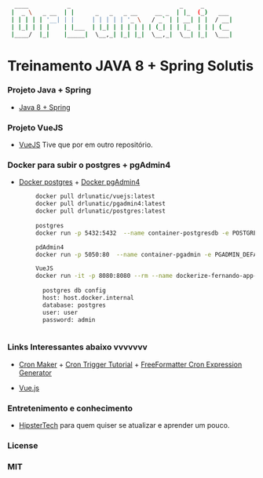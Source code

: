 ```sh
  ____           _                               _     _
 |  _ \   _ __  | |      _   _   _ __     __ _  | |_  (_)   ___
 | | | | | '__| | |     | | | | | '_ \   / _` | | __| | |  / __|
 | |_| | | |    | |___  | |_| | | | | | | (_| | | |_  | | | (__
 |____/  |_|    |_____|  \__,_| |_| |_|  \__,_|  \__| |_|  \___|
```

# Treinamento JAVA 8 + Spring Solutis

### Projeto Java + Spring

 * [Java 8 + Spring](https://github.com/DrLunatic/TreinamentoSolutis)
 
### Projeto VueJS

* [VueJS](https://github.com/DrLunatic/projetoVuejs)
  Tive que por em outro repositório.

### Docker para subir o postgres + pgAdmin4

* [Docker postgres](https://hub.docker.com/_/postgres) + [Docker pgAdmin4](https://hub.docker.com/r/dpage/pgadmin4/)

```sh
        docker pull drlunatic/vuejs:latest
        docker pull drlunatic/pgadmin4:latest
        docker pull drlunatic/postgres:latest
        
        postgres
        docker run -p 5432:5432  --name container-postgresdb -e POSTGRES_USER=user -e POSTGRES_PASSWORD=admin -d postgres

        pdAdmin4
        docker run -p 5050:80  --name container-pgadmin -e PGADMIN_DEFAULT_EMAIL=ferna126@hotmail.com -e PGADMIN_DEFAULT_PASSWORD=admin -d dpage/pgadmin4

        VueJS
        docker run -it -p 8080:8080 --rm --name dockerize-fernando-app-1 vuejs-fernando/dockerize-vuejs-app
          
          postgres db config
          host: host.docker.internal
          database: postgres
          user: user
          password: admin
        
```

### Links Interessantes abaixo vvvvvvv

* [Cron Maker](http://www.cronmaker.com)  + [Cron Trigger Tutorial](http://www.quartz-scheduler.org/documentation/quartz-2.3.0/tutorials/crontrigger.html) + [FreeFormatter Cron Expression Generator](https://www.freeformatter.com/cron-expression-generator-quartz.html) 

* [Vue.js](https://br.vuejs.org/v2/guide/index.html)


### Entretenimento e conhecimento

* [HipsterTech](https://hipsters.tech) para quem quiser se atualizar e aprender um pouco.



### License
### MIT

